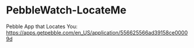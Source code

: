 # PebbleWatch-LocateMe
Pebble App that Locates You: https://apps.getpebble.com/en_US/application/556625566ad39158ce00009d

